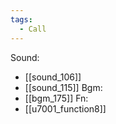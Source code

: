 ```yaml
---
tags:
  - Call
---
```

Sound:
- [[sound_106]]
- [[sound_115]]
Bgm:
- [[bgm_175]]
Fn:
- [[u7001_function8]]
